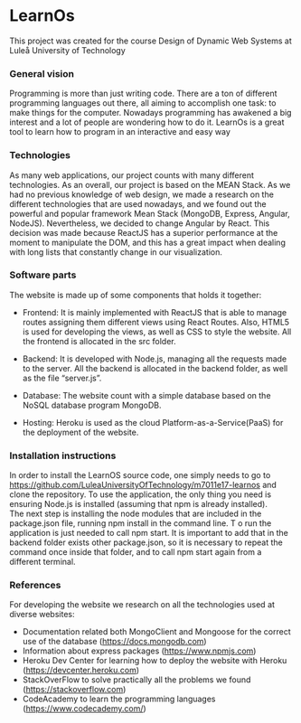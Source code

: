 # LearnOs
This project was created for the course Design of Dynamic Web Systems at Luleå University of Technology

### General vision
Programming is more than just writing code. There are a ton of different programming languages out there, all aiming to accomplish one task: to make things for the computer. Nowadays programming has awakened a big interest and a lot of people are wondering how to do it. LearnOs is a great tool to learn how to program in an interactive and easy way

### Technologies
As many web applications, our project counts with many different technologies. As an overall, our project is based on the MEAN Stack. As we had no previous knowledge of web design, we made a research on the different technologies that are used nowadays, and we found out the powerful and popular framework Mean Stack (MongoDB, Express, Angular, NodeJS). Nevertheless, we decided to change Angular by React. This decision was made because ReactJS has a superior performance at the moment to manipulate the DOM, and this has a great impact when dealing with long lists that constantly change in our visualization. 

### Software parts
The website is made up of some components that holds it together: 
* Frontend: It is mainly implemented with ReactJS that is able to manage routes assigning them different views using React Routes. Also, HTML5 is used for developing the views, as well as CSS to style the website.  All the frontend is allocated in the src folder.   
  
* Backend: It is developed with Node.js, managing all the requests made to the server. All the backend is allocated in the backend folder, as well as the file “server.js”. 

* Database: The website count with a simple database based on the NoSQL database program MongoDB. 

* Hosting: Heroku is used as the cloud Platform-as-a-Service(PaaS) for the deployment of the website. 

### Installation instructions
In order to install the LearnOS source code, one simply needs to go to https://github.com/LuleaUniversityOfTechnology/m7011e17-learnos and clone the repository. 
To use the application, the only thing you need is ensuring Node.js is installed (assuming that npm is already installed).  
The next step is installing the node modules that are included in the package.json file, running  npm install in the command line.  T
o run the application is just needed to call npm start. 
It is important to add that in the backend folder exists other package.json, so it is necessary to repeat the command once inside that folder, and to call npm start again from a different terminal.

### References
For developing the website we research on all the technologies used at diverse websites:
* Documentation related both MongoClient and Mongoose for the correct use of the database (https://docs.mongodb.com) 
* Information about express packages (https://www.npmjs.com) 
* Heroku Dev Center for learning how to deploy the website with Heroku (https://devcenter.heroku.com) 
* StackOverFlow to solve practically all the problems we found (https://stackoverflow.com)
* CodeAcademy to learn the programming languages (https://www.codecademy.com/) 
